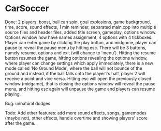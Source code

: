 # CarSoccer

Done: 2 players, boost, ball can spin, goal explosions, game background, time, score, sound effects, 1 min reminder, separated main.cpp into multiple source files and header files, added title screen, gameplay, options window. Options window now have names assignment, 4 options with 4 tickboxes. Player can enter game by clicking the play button, and midgame, player can pause to reveal the pause menu by hitting esc. There will be 3 buttons, namely resume, options and exit (will change to 'menu'). Hitting the resume button resumes the game, hitting options revealing the options window, where player can change settings which apply immediately, there is a new mode called 'No Ground Mode', where the ball will not bounce of the ground and instead, if the ball falls onto the player1's half, player 2 will receive a point and vice versa. Hitting esc will open the previously closed window (midgame), that is closing the options window will reveal the pause menu, and hitting esc again will unpause the game and players can resume playing.

Bug: unnatural dodges

Todo: Add other features: add more sound effects, songs, gamemodes (maybe not), other effects, handle overtime and showing players' score after the game.
